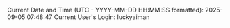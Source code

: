 Current Date and Time (UTC - YYYY-MM-DD HH:MM:SS formatted): 2025-09-05 07:48:47
Current User's Login: luckyaiman
